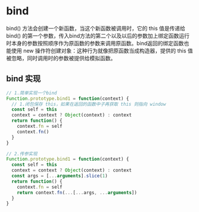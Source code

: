 # bind

bind() 方法会创建一个新函数，当这个新函数被调用时，它的 this 值是传递给 bind() 的第一个参数，传入bind方法的第二个以及以后的参数加上绑定函数运行时本身的参数按照顺序作为原函数的参数来调用原函数。bind返回的绑定函数也能使用 new 操作符创建对象：这种行为就像把原函数当成构造器，提供的 this 值被忽略，同时调用时的参数被提供给模拟函数。

## bind 实现

```js
// 1.简单实现一个bind
Function.prototype.bind1 = function(context) {
  // 1.闭包保存 this，如果在返回的函数中子再获取 this 则指向 window
  const self = this
  context = context ? Object(context) : context
  return function() {
    context.fn = self
    context.fn()
  }
}

// 2.传参实现
Function.prototype.bind1 = function(context) {
  const self = this
  context = context ? Object(context) : context
  const args = [...arguments].slice(1)
  return function() {
    context.fn = self
    return context.fn(...[...args, ...arguments])
  }
}
```